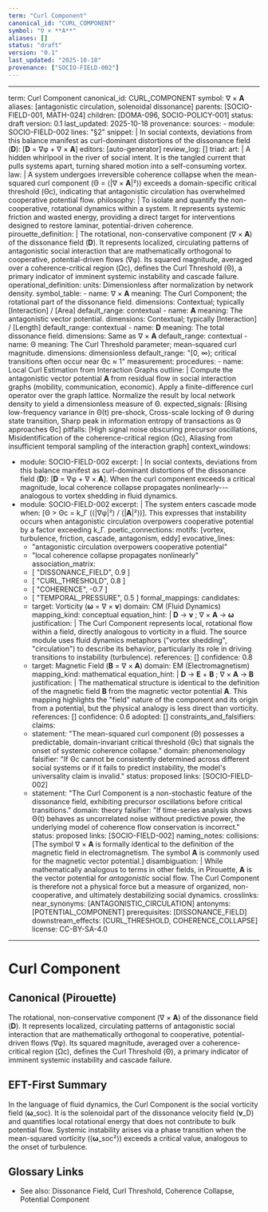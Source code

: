 ```yaml
---
term: "Curl Component"
canonical_id: "CURL_COMPONENT"
symbol: "∇ × **A**"
aliases: []
status: "draft"
version: "0.1"
last_updated: "2025-10-18"
provenance: ["SOCIO-FIELD-002"]
---
```


---
term: Curl Component
canonical_id: CURL_COMPONENT
symbol: ∇ × **A**
aliases: [antagonistic circulation, solenoidal dissonance]
parents: [SOCIO-FIELD-001, MATH-024]
children: [DOMA-096, SOCIO-POLICY-001]
status: draft
version: 0.1
last_updated: 2025-10-18
provenance:
  sources:
    - module: SOCIO-FIELD-002
      lines: "§2"
      snippet: |
        In social contexts, deviations from this balance manifest as curl-dominant distortions of the dissonance field (**D**):
        [**D** = ∇φ + ∇ × **A**]
  editors: [auto-generator]
  review_log: []
triad:
  art: |
    A hidden whirlpool in the river of social intent. It is the tangled current that pulls systems apart, turning shared motion into a self-consuming vortex.
  law: |
    A system undergoes irreversible coherence collapse when the mean-squared curl component (Θ = ⟨|∇ × **A**|²⟩) exceeds a domain-specific critical threshold (Θc), indicating that antagonistic circulation has overwhelmed cooperative potential flow.
  philosophy: |
    To isolate and quantify the non-cooperative, rotational dynamics within a system. It represents systemic friction and wasted energy, providing a direct target for interventions designed to restore laminar, potential-driven coherence.
pirouette_definition: |
  The rotational, non-conservative component (∇ × **A**) of the dissonance field (**D**). It represents localized, circulating patterns of antagonistic social interaction that are mathematically orthogonal to cooperative, potential-driven flows (∇φ). Its squared magnitude, averaged over a coherence-critical region (Ωc), defines the Curl Threshold (Θ), a primary indicator of imminent systemic instability and cascade failure.
operational_definition:
  units: Dimensionless after normalization by network density.
  symbol_table:
    - name: ∇ × **A**
      meaning: The Curl Component; the rotational part of the dissonance field.
      dimensions: Contextual; typically [Interaction] / [Area]
      default_range: contextual
    - name: **A**
      meaning: The antagonistic vector potential.
      dimensions: Contextual; typically [Interaction] / [Length]
      default_range: contextual
    - name: **D**
      meaning: The total dissonance field.
      dimensions: Same as ∇ × **A**
      default_range: contextual
    - name: Θ
      meaning: The Curl Threshold parameter; mean-squared curl magnitude.
      dimensions: dimensionless
      default_range: "[0, ∞); critical transitions often occur near Θc ≈ 1"
  measurement:
    procedures:
      - name: Local Curl Estimation from Interaction Graphs
        outline: |
          Compute the antagonistic vector potential **A** from residual flow in social interaction graphs (mobility, communication, economic). Apply a finite-difference curl operator over the graph lattice. Normalize the result by local network density to yield a dimensionless measure of Θ.
        expected_signals: [Rising low-frequency variance in Θ(t) pre-shock, Cross-scale locking of Θ during state transition, Sharp peak in information entropy of transactions as Θ approaches Θc]
        pitfalls: [High signal noise obscuring precursor oscillations, Misidentification of the coherence-critical region (Ωc), Aliasing from insufficient temporal sampling of the interaction graph]
context_windows:
  - module: SOCIO-FIELD-002
    excerpt: |
      In social contexts, deviations from this balance manifest as curl-dominant distortions of the dissonance field (**D**): [**D** = ∇φ + ∇ × **A**]. When the curl component exceeds a critical magnitude, local coherence collapse propagates nonlinearly---analogous to vortex shedding in fluid dynamics.
  - module: SOCIO-FIELD-002
    excerpt: |
      The system enters cascade mode when: [Θ > Θc = k_Γ (⟨|∇φ|²⟩ / ⟨|**A**|²⟩)]. This expresses that instability occurs when antagonistic circulation overpowers cooperative potential by a factor exceeding k_Γ.
poetic_connections:
  motifs: [vortex, turbulence, friction, cascade, antagonism, eddy]
  evocative_lines:
    - "antagonistic circulation overpowers cooperative potential"
    - "local coherence collapse propagates nonlinearly"
  association_matrix:
    - [ "DISSONANCE_FIELD", 0.9 ]
    - [ "CURL_THRESHOLD", 0.8 ]
    - [ "COHERENCE", -0.7 ]
    - [ "TEMPORAL_PRESSURE", 0.5 ]
formal_mappings:
  candidates:
    - target: Vorticity (**ω** = ∇ × **v**)
      domain: CM (Fluid Dynamics)
      mapping_kind: conceptual
      equation_hint: |
        **D** → **v** ; ∇ × **A** → **ω**
      justification: |
        The Curl Component represents local, rotational flow within a field, directly analogous to vorticity in a fluid. The source module uses fluid dynamics metaphors ("vortex shedding", "circulation") to describe its behavior, particularly its role in driving transitions to instability (turbulence).
      references: []
      confidence: 0.8
    - target: Magnetic Field (**B** = ∇ × **A**)
      domain: EM (Electromagnetism)
      mapping_kind: mathematical
      equation_hint: |
        **D** → **E** + **B** ; ∇ × **A** → **B**
      justification: |
        The mathematical structure is identical to the definition of the magnetic field **B** from the magnetic vector potential **A**. This mapping highlights the "field" nature of the component and its origin from a potential, but the physical analogy is less direct than vorticity.
      references: []
      confidence: 0.6
  adopted: []
constraints_and_falsifiers:
  claims:
    - statement: "The mean-squared curl component (Θ) possesses a predictable, domain-invariant critical threshold (Θc) that signals the onset of systemic coherence collapse."
      domain: phenomenology
      falsifier: "If Θc cannot be consistently determined across different social systems or if it fails to predict instability, the model's universality claim is invalid."
      status: proposed
      links: [SOCIO-FIELD-002]
    - statement: "The Curl Component is a non-stochastic feature of the dissonance field, exhibiting precursor oscillations before critical transitions."
      domain: theory
      falsifier: "If time-series analysis shows Θ(t) behaves as uncorrelated noise without predictive power, the underlying model of coherence flow conservation is incorrect."
      status: proposed
      links: [SOCIO-FIELD-002]
naming_notes:
  collisions: [The symbol ∇ × **A** is formally identical to the definition of the magnetic field in electromagnetism. The symbol **A** is commonly used for the magnetic vector potential.]
  disambiguation: |
    While mathematically analogous to terms in other fields, in Pirouette, **A** is the vector potential for *antagonistic* social flow. The Curl Component is therefore not a physical force but a measure of organized, non-cooperative, and ultimately destabilizing social dynamics.
crosslinks:
  near_synonyms: [ANTAGONISTIC_CIRCULATION]
  antonyms: [POTENTIAL_COMPONENT]
  prerequisites: [DISSONANCE_FIELD]
  downstream_effects: [CURL_THRESHOLD, COHERENCE_COLLAPSE]
license: CC-BY-SA-4.0
---

# Curl Component

## Canonical (Pirouette)
The rotational, non-conservative component (∇ × **A**) of the dissonance field (**D**). It represents localized, circulating patterns of antagonistic social interaction that are mathematically orthogonal to cooperative, potential-driven flows (∇φ). Its squared magnitude, averaged over a coherence-critical region (Ωc), defines the Curl Threshold (Θ), a primary indicator of imminent systemic instability and cascade failure.

## EFT-First Summary
In the language of fluid dynamics, the Curl Component is the social vorticity field (**ω**_soc). It is the solenoidal part of the dissonance velocity field (**v**_D) and quantifies local rotational energy that does not contribute to bulk potential flow. Systemic instability arises via a phase transition when the mean-squared vorticity (⟨**ω**_soc²⟩) exceeds a critical value, analogous to the onset of turbulence.

## Glossary Links
- See also: Dissonance Field, Curl Threshold, Coherence Collapse, Potential Component